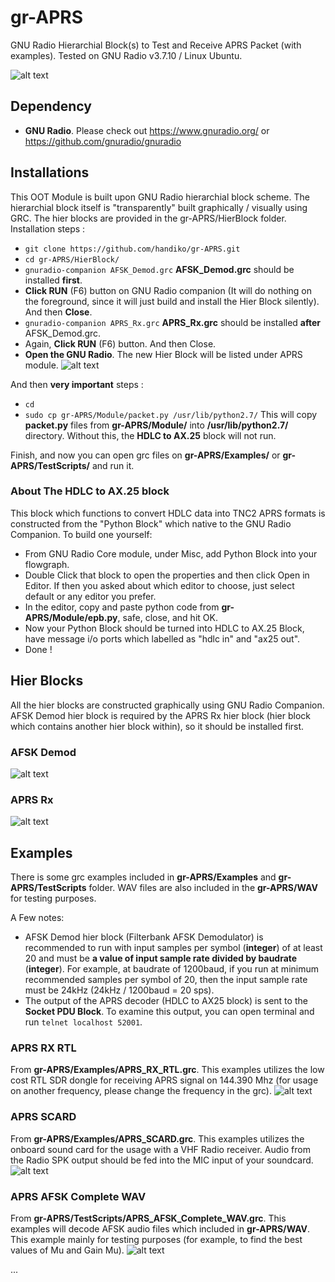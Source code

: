 # gr-APRS
GNU Radio Hierarchial Block(s) to Test and Receive APRS Packet (with examples). Tested on GNU Radio v3.7.10 / Linux Ubuntu.

![alt text](https://github.com/handiko/gr-APRS/blob/master/Pic/gnuradio_logo.svg)

## Dependency
* **GNU Radio**. Please check out https://www.gnuradio.org/ or https://github.com/gnuradio/gnuradio

## Installations
This OOT Module is built upon GNU Radio hierarchial block scheme. The hierarchial block itself is "transparently" built graphically / visually using GRC. The hier blocks are provided in the gr-APRS/HierBlock folder.
Installation steps :
* `git clone https://github.com/handiko/gr-APRS.git`
* `cd gr-APRS/HierBlock/`
* `gnuradio-companion AFSK_Demod.grc` **AFSK_Demod.grc** should be installed **first**.
* **Click RUN** (F6) button on GNU Radio companion (It will do nothing on the foreground, since it will just build and install the Hier Block silently). And then **Close**.
* `gnuradio-companion APRS_Rx.grc` **APRS_Rx.grc** should be installed **after** AFSK_Demod.grc.
* Again, **Click RUN** (F6) button. And then Close.
* **Open the GNU Radio**. The new Hier Block will be listed under APRS module.
![alt text](https://github.com/handiko/gr-APRS/blob/master/Pic/successful_installation.png)

And then **very important** steps :
* `cd`
* `sudo cp gr-APRS/Module/packet.py /usr/lib/python2.7/` This will copy **packet.py** files from **gr-APRS/Module/** into **/usr/lib/python2.7/** directory. Without this, the **HDLC to AX.25** block will not run.

Finish, and now you can open grc files on **gr-APRS/Examples/** or **gr-APRS/TestScripts/** and run it.

### About The HDLC to AX.25 block
This block which functions to convert HDLC data into TNC2 APRS formats is constructed from the "Python Block" which native to the GNU Radio Companion. To build one yourself:
* From GNU Radio Core module, under Misc, add Python Block into your flowgraph.
* Double Click that block to open the properties and then click Open in Editor. If then you asked about which editor to choose, just select default or any editor you prefer.
* In the editor, copy and paste python code from **gr-APRS/Module/epb.py**, safe, close, and hit OK.
* Now your Python Block should be turned into HDLC to AX.25 Block, have message i/o ports which labelled as "hdlc in" and "ax25 out".
* Done !

## Hier Blocks
All the hier blocks are constructed graphically using GNU Radio Companion. AFSK Demod hier block is required by the APRS Rx hier block (hier block which contains another hier block within), so it should be installed first.

### AFSK Demod
![alt text](https://github.com/handiko/gr-APRS/blob/master/Pic/AFSK_Demod.grc.png)

### APRS Rx
![alt text](https://github.com/handiko/gr-APRS/blob/master/Pic/APRS_Rx.grc.png)

## Examples
There is some grc examples included in **gr-APRS/Examples** and **gr-APRS/TestScripts** folder. WAV files are also included in the **gr-APRS/WAV** for testing purposes.

A Few notes:
* AFSK Demod hier block (Filterbank AFSK Demodulator) is recommended to run with input samples per symbol (**integer**) of at least 20 and must be **a value of input sample rate divided by baudrate** (**integer**). For example, at baudrate of 1200baud, if you run at minimum recommended samples per symbol of 20, then the input sample rate must be 24kHz (24kHz / 1200baud = 20 sps).
* The output of the APRS decoder (HDLC to AX25 block) is sent to the **Socket PDU Block**. To examine this output, you can open terminal and run `telnet localhost 52001`.

### APRS RX RTL
From **gr-APRS/Examples/APRS_RX_RTL.grc**. This examples utilizes the low cost RTL SDR dongle for receiving APRS signal on 144.390 Mhz (for usage on another frequency, please change the frequency in the grc).
![alt text](https://github.com/handiko/gr-APRS/blob/master/Pic/APRS_RX_RTL.grc.png)

### APRS SCARD
From **gr-APRS/Examples/APRS_SCARD.grc**. This examples utilizes the onboard sound card for the usage with a VHF Radio receiver. Audio from the Radio SPK output should be fed into the MIC input of your soundcard.
![alt text](https://github.com/handiko/gr-APRS/blob/master/Pic/APRS_SCARD.grc.png)

### APRS AFSK Complete WAV
From **gr-APRS/TestScripts/APRS_AFSK_Complete_WAV.grc**. This examples will decode AFSK audio files which included in **gr-APRS/WAV**. This example mainly for testing purposes (for example, to find the best values of Mu and Gain Mu).
![alt text](https://github.com/handiko/gr-APRS/blob/master/Pic/APRS_AFSK_Complete_WAV.grc.png)

...
